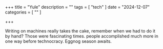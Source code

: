 +++
title = "Yule"
description = ""
tags = [
 "tech"
]
date = "2024-12-07"
categories = [ ""
]

+++
 
Writing on machines really takes the cake, remember when we had to do it by hand? Those were fascinating times. people accomplished much more in one way before technocracy. Eggnog season awaits. 